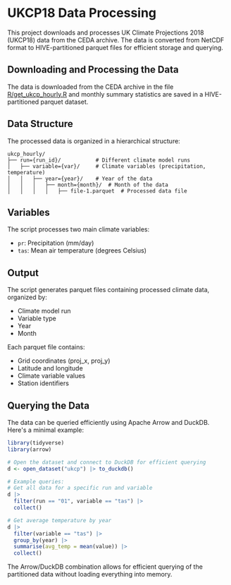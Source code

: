 # UKCP18 Data Processing

This project downloads and processes UK Climate Projections 2018 (UKCP18) data from the CEDA archive. The data is converted from NetCDF format to HIVE-partitioned parquet files for efficient storage and querying.

## Downloading and Processing the Data

The data is downloaded from the CEDA archive in the file [R/get_ukcp_hourly.R](R/get_ukcp_hourly.R) and monthly summary statistics are saved in a HIVE-partitioned parquet dataset.

## Data Structure

The processed data is organized in a hierarchical structure:
```
ukcp_hourly/
├── run={run_id}/           # Different climate model runs
│   ├── variable={var}/     # Climate variables (precipitation, temperature)
│   │   ├── year={year}/    # Year of the data
│   │   │   ├── month={month}/  # Month of the data
│   │   │   │   ├── file-1.parquet  # Processed data file
```

## Variables

The script processes two main climate variables:
- `pr`: Precipitation (mm/day)
- `tas`: Mean air temperature (degrees Celsius)

## Output

The script generates parquet files containing processed climate data, organized by:
- Climate model run
- Variable type
- Year
- Month

Each parquet file contains:
- Grid coordinates (proj_x, proj_y)
- Latitude and longitude
- Climate variable values
- Station identifiers

## Querying the Data

The data can be queried efficiently using Apache Arrow and DuckDB. Here's a minimal example:

```R
library(tidyverse)
library(arrow)

# Open the dataset and connect to DuckDB for efficient querying
d <- open_dataset("ukcp") |> to_duckdb()

# Example queries:
# Get all data for a specific run and variable
d |> 
  filter(run == "01", variable == "tas") |>
  collect()

# Get average temperature by year
d |>
  filter(variable == "tas") |>
  group_by(year) |>
  summarise(avg_temp = mean(value)) |>
  collect()
```

The Arrow/DuckDB combination allows for efficient querying of the partitioned data without loading everything into memory.
